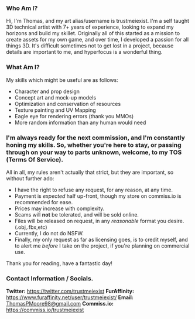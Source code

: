 ### Who Am I?
Hi, I'm Thomas, and my art alias/username is trustmeiexist. I'm a self taught 3D technical artist with 7+ years of experience, looking to expand my horizons and build my skillet. Originally all of this started as a mission to create assets for my own game, and over time, I developed a passion for all things 3D. It's difficult sometimes not to get lost in a project, because details are important to me, and hyperfocus is a wonderful thing.

### What Am I?
My skills which might be useful are as follows:
* Character and prop design
* Concept art and mock-up models
* Optimization and conservation of resources
* Texture painting and UV Mapping
* Eagle eye for rendering errors (thank you MMOs)
* More random information than any human would need

### I'm always ready for the next commission, and I'm constantly honing my skills. So, whether you're here to stay, or passing through on your way to parts unknown, welcome, to my TOS (Terms Of Service).

All in all, my rules aren't actually that strict, but they are important, so without further ado:
* I have the right to refuse any request, for any reason, at any time.
* Payment is _expected_ half up-front, though my store on commiss.io is recommended for ease.
* Prices may increase with complexity.
* Scams will **not** be tolerated, and will be sold online.
* Files will be released on request, in any _reasonable_ format you desire. (.obj,.fbx,etc)
* Currently, I do not do NSFW.
* Finally, my only request as far as licensing goes, is to credit myself, and to alert me _before_ I take on the project, if you're planning on commercial use.

Thank you for reading, have a fantastic day!

### Contact Information / Socials.
**Twitter:** https://twitter.com/trustmeiexist
**FurAffinity:** https://www.furaffinity.net/user/trustmeiexist/
**Email:** ThomasPMoore98@gmail.com
**Commiss.io:** https://commiss.io/trustmeiexist